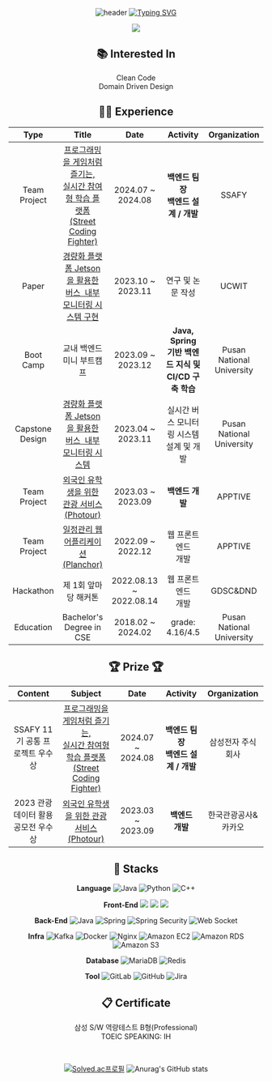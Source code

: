 
<div align = "center">
  
![header](https://capsule-render.vercel.app/api?type=waving&color=6994CDEE&text=&height=80)
[![Typing SVG](https://readme-typing-svg.demolab.com?duration=1&repeat=false&font=Alkatra&weight=500&size=45&color=6994CDEE&center=true&vCenter=true&multiline=true&width=1000&height=100&lines=KMW's%20Github)](https://git.io/typing-svg)


<p align="center">
    <a href="https://k-kmw.tistory.com/">
        <img src="http://img.shields.io/badge/-Tech%20blog-orange?style=flat-square&logo=tistory&link=https://k-kmw.tistory.com/"/>
    </a>
</p>

## 📚 Interested In
Clean Code<br>
Domain Driven Design


## 👨‍💻 Experience 
| **Type** | **Title** | **Date** | **Activity** | **Organization** |
|:--------:|:--------:|:--------:|:--------:|:--------:|
| Team Project | [프로그래밍을 게임처럼 즐기는, <br> 실시간 참여형 학습 플랫폼 <br> (Street Coding Fighter)](https://github.com/k-kmw/Street-Coding-Fighter) | 2024.07 ~ 2024.08 | **백엔드 팀장 <br> 백엔드 설계 / 개발** | SSAFY |
| Paper | [경량화 플랫폼 Jetson을 활용한 버스 &nbsp;내부 모니터링 시스템 구현](https://www.ntis.go.kr/ThSearchResultPaperList.do?searchCategory=rpaper&encodingSearchWord=%25EA%25B2%25BD%25EB%259F%2589%25ED%2599%2594&oldSearchWord=%EA%B2%BD%EB%9F%89%ED%99%94&encodingOldSearchWord=%25EA%25B2%25BD%25EB%259F%2589%25ED%2599%2594&resultSearchValue=&fileSearchYn=&sort=SS01%2FDESC&ntisYn=&dbt=&init=&cordisKakenYn=&is01=&originalSearchWord=%EA%B2%BD%EB%9F%89%ED%99%94&originalSearchGubun=&technologyClassification=&directorySearchYear=&directorySearchOption1=&directorySearchOption2=&directorySearchOption3=&searchWord=%EA%B2%BD%EB%9F%89%ED%99%94+%ED%94%8C%EB%9E%AB%ED%8F%BC+Jetson+TX2%EB%A5%BC+%ED%99%9C%EC%9A%A9%ED%95%9C+YOLOv5+%EB%B0%8F++DeepSORT+%EA%B8%B0%EB%B0%98+%EB%B2%84%EC%8A%A4+%EB%82%B4%EB%B6%80+%EB%AA%A8%EB%8B%88%ED%84%B0%EB%A7%81+%EC%8B%9C%EC%8A%A4%ED%85%9C+%EA%B5%AC%ED%98%84) | 2023.10 ~ 2023.11 | 연구 및 논문 작성 | UCWIT |
| Boot Camp | 교내 백엔드 미니 부트캠프 | 2023.09 ~ 2023.12 | **Java, Spring 기반 백엔드 지식 및 CI/CD 구축 학습** | Pusan National University |
| Capstone Design | [경량화 플랫폼 Jetson을 활용한 버스 &nbsp;내부 모니터링 시스템](https://github.com/pnucse-capstone/capstone-2023-1-26) | 2023.04 ~ 2023.11 | 실시간 버스 모니터링 시스템<br>설계 및 개발 | Pusan National University |
| Team Project | [외국인 유학생을 위한 관광 서비스 (Photour)](https://github.com/ApptiveDev/apptive-18th-friendly-backend) | 2023.03 ~ 2023.09 | **백엔드 개발** | APPTIVE |
| Team Project | [일정관리 웹 어플리케이션 (Planchor)](https://github.com/k-kmw/apptive-17th-team3-fullstack) | 2022.09 ~ 2022.12 | 웹 프론트엔드<br>개발 | APPTIVE |
| Hackathon | 제 1회 앞마당 해커톤 | 2022.08.13 ~ 2022.08.14 | 웹 프론트엔드<br>개발 | GDSC&DND |
| Education | Bachelor's Degree in CSE | 2018.02 ~ 2024.02 | grade: 4.16/4.5 | Pusan National University |

## :trophy: Prize :trophy:
| **Content** | **Subject** | **Date** | **Activity** | **Organization** |
|:--------:|:--------:|:--------:|:--------:|:--------:|
| SSAFY 11기 공통 프로젝트 우수상 | [프로그래밍을 게임처럼 즐기는, <br> 실시간 참여형 학습 플랫폼 <br> (Street Coding Fighter)](https://github.com/k-kmw/Street-Coding-Fighter) | 2024.07 ~ 2024.08 | **백엔드 팀장 <br> 백엔드 설계 / 개발** | 삼성전자 주식회사
|2023 관광데이터 활용 공모전 우수상| [외국인 유학생을 위한 관광 서비스(Photour)](https://github.com/ApptiveDev/apptive-18th-friendly-backend) | 2023.03 ~ 2023.09 | **백엔드<br>개발** | 한국관광공사&카카오 |

## 🧩 Stacks 

**Language**
![Java](https://img.shields.io/badge/java-007396?style=flat-square&logo=java&logoColor=white)
![Python](https://img.shields.io/badge/python-3776AB?style=flat-square&logo=python&logoColor=white)
![C++](https://img.shields.io/badge/c++-00599C?style=flat-square&logo=c++&logoColor=white)

**Front-End**
<img src="https://img.shields.io/badge/Vue-4FC08D?style=flat-square&logo=vue&logoColor=white"/> 
<img src="https://img.shields.io/badge/React-61DAFB?style=flat-square&logo=React&logoColor=white"/> 
<img src="https://img.shields.io/badge/javascript-F7DF1E?style=flat-square&logo=javascript&logoColor=white"/>

**Back-End** 
  ![Java](https://img.shields.io/badge/java-007396?style=flat-square&logo=java&logoColor=white)
  ![Spring](https://img.shields.io/badge/spring-6DB33F?style=flat-square&logo=spring&logoColor=white)
  ![Spring Security](https://img.shields.io/badge/spring_security-6DB33F?style=flat-square&logo=spring_security&logoColor=white)
  ![Web Socket](https://img.shields.io/badge/Web%20Socket-010101?style=flat-square&logo=socketdotio&logoColor=white)

**Infra**
  ![Kafka](https://img.shields.io/badge/kafka-231F20?style=flat-square&logo=apachekafka&logoColor=white)
  ![Docker](https://img.shields.io/badge/Docker-2496ED?style=flat-square&logo=docker&logoColor=white)
  ![Nginx](https://img.shields.io/badge/nginx-009639?style=flat-square&logo=nginx&logoColor=white)
  ![Amazon EC2](https://img.shields.io/badge/amazon_ec2-FF9900?style=flat-square&logo=Amazon-ec2&logoColor=white)
  ![Amazon RDS](https://img.shields.io/badge/RDS-527FFF?style=flat-square&logo=amazonrds2&logoColor=white)
  ![Amazon S3](https://img.shields.io/badge/S3-569A31?style=flat-square&logo=Amazon-ec2&logoColor=white)
  
**Database**
  ![MariaDB](https://img.shields.io/badge/MariaDB-003545?style=flat-square&logo=mariadb&logoColor=white)
  ![Redis](https://img.shields.io/badge/redis-FF4438?style=flat-square&logo=redis&logoColor=white)
  
**Tool**
  ![GitLab](https://img.shields.io/badge/gitlab-FC6D26?style=flat-square&logo=gitlab&logoColor=white)
  ![GitHub](https://img.shields.io/badge/github-181717?style=flat-square&logo=github&logoColor=white)
  ![Jira](https://img.shields.io/badge/jira-0052CC?style=flat-square&logo=jira&logoColor=white)
  
## 📋 Certificate
삼성 S/W 역량테스트 B형(Professional) <br>
TOEIC SPEAKING: IH

<br>

  [![Solved.ac프로필](http://mazassumnida.wtf/api/v2/generate_badge?boj=kmw)](https://solved.ac/kmw)
  ![Anurag's GitHub stats](https://github-readme-stats.vercel.app/api?username=k-kmw&show_icons=true&theme=radical)
  
</div>

